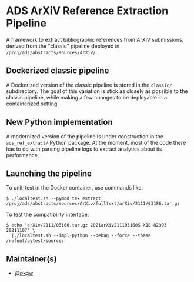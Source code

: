 # ADS ArXiV Reference Extraction Pipeline

A framework to extract bibliographic references from ArXiV submissions, derived
from the "classic" pipeline deployed in `/proj/ads/abstracts/sources/ArXiV/`.

## Dockerized classic pipeline

A Dockerized version of the classic pipeline is stored in the `classic/`
subdirectory. The goal of this variation is stick as closely as possible to the
classic pipeline, while making a few changes to be deployable in a containerized
setting.

## New Python implementation

A modernized version of the pipeline is under construction in the
`ads_ref_extract/` Python package. At the moment, most of the code there has
to do with parsing pipeline logs to extract analytics about its performance.

## Launching the pipeline

To unit-test in the Docker container, use commands like:

```
$ ./localtest.sh --pymod tex extract /proj/ads/abstracts/sources/ArXiv/fulltext/arXiv/2111/03186.tar.gz
```

To test the compatibility interface:

```
$ echo 'arXiv/2111/03160.tar.gz 2021arXiv211103160S X18-82393 20211107' \
  |./localtest.sh --impl-python --debug --force --tbase /refout/pytest/sources
```

## Maintainer(s)

- [@pkgw](https://github.com/pkgw)
